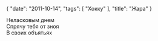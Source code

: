 {
   "date": "2011-10-14",
   "tags": [
      "Хокку"
   ],
   "title": "Жара"
}

Неласковым днем  
Спрячу тебя от зноя  
В своих объятьях

